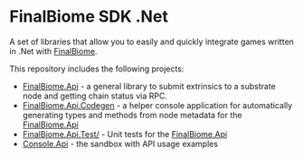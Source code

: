 # FinalBiome SDK .Net

A set of libraries that allow you to easily and quickly integrate games written in .Net with [FinalBiome](https://finalbiome.net).

This repository includes the following projects:
* [FinalBiome.Api](./FinalBiome.Api/) - a general library to submit extrinsics to a substrate node and getting chain status via RPC.
* [FinalBiome.Api.Codegen](./FinalBiome.Api.Codegen/) - a helper console application for automatically generating types and methods from node metadata for the [FinalBiome.Api](./FinalBiome.Api/)
* [FinalBiome.Api.Test/](./FinalBiome.Api.Test/) - Unit tests for the [FinalBiome.Api](./FinalBiome.Api/)
* [Console.Api](./Console.Api/) - the sandbox with API usage examples
